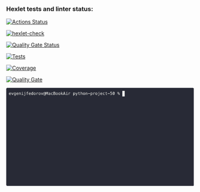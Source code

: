 ### Hexlet tests and linter status:
[![Actions Status](https://github.com/sirnapster88/python-project-50/actions/workflows/hexlet-check.yml/badge.svg)](https://github.com/sirnapster88/python-project-50/actions)

[![hexlet-check](https://github.com/sirnapster88/python-project-50/actions/workflows/hexlet-check.yml/badge.svg)](https://github.com/sirnapster88/python-project-50/actions/workflows/hexlet-check.yml)

[![Quality Gate Status](https://sonarcloud.io/api/project_badges/measure?project=sirnapster88_python-project-50&metric=alert_status)](https://sonarcloud.io/summary/new_code?id=sirnapster88_python-project-50)

[![Tests](https://github.com/sirnapster88/gendiff/actions/workflows/gendiff_workflow_check.yml/badge.svg)](https://github.com/sirnapster88/gendiff/actions)

[![Coverage](https://sonarcloud.io/api/project_badges/measure?project=sirnapster88_gendiff&metric=coverage)](https://sonarcloud.io/summary/new_code?id=sirnapster88_gendiff)

[![Quality Gate](https://sonarcloud.io/api/project_badges/measure?project=sirnapster88_gendiff&metric=alert_status)](https://sonarcloud.io/summary/new_code?id=sirnapster88_gendiff)

![Local GIF](./animations/gendiff.gif)